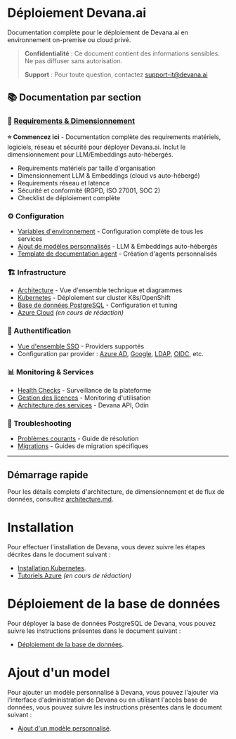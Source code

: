 # Déploiement Devana.ai

Documentation complète pour le déploiement de Devana.ai en environnement on-premise ou cloud privé.

> **Confidentialité** : Ce document contient des informations sensibles. Ne pas diffuser sans autorisation.
>
> **Support** : Pour toute question, contactez support-it@devana.ai

## 📚 Documentation par section

### 🚀 [Requirements & Dimensionnement](./requirements.md)
**⭐ Commencez ici** - Documentation complète des requirements matériels, logiciels, réseau et sécurité pour déployer Devana.ai. Inclut le dimensionnement pour LLM/Embeddings auto-hébergés.

- Requirements matériels par taille d'organisation
- Dimensionnement LLM & Embeddings (cloud vs auto-hébergé)
- Requirements réseau et latence
- Sécurité et conformité (RGPD, ISO 27001, SOC 2)
- Checklist de déploiement complète

### ⚙️ Configuration
- [Variables d'environnement](./configuration/environment-variables.md) - Configuration complète de tous les services
- [Ajout de modèles personnalisés](./configuration/add-custom-model.md) - LLM & Embeddings auto-hébergés
- [Template de documentation agent](./configuration/agent-template.md) - Création d'agents personnalisés

### 🏗️ Infrastructure
- [Architecture](./architecture.md) - Vue d'ensemble technique et diagrammes
- [Kubernetes](./infrastructure/kubernetes/kube/README.md) - Déploiement sur cluster K8s/OpenShift
- [Base de données PostgreSQL](./infrastructure/database/db/postgresql.md) - Configuration et tuning
- [Azure Cloud](./infrastructure/azure/azure/README.md) *(en cours de rédaction)*

### 🔐 Authentification
- [Vue d'ensemble SSO](./authentication/README.md) - Providers supportés
- Configuration par provider : [Azure AD](./authentication/sso/azure.md), [Google](./authentication/sso/google.md), [LDAP](./authentication/sso/ldap.md), [OIDC](./authentication/sso/oidc.md), etc.

### 📊 Monitoring & Services
- [Health Checks](./monitoring/health-checks.md) - Surveillance de la plateforme
- [Gestion des licences](./monitoring/license.md) - Monitoring d'utilisation
- [Architecture des services](./services/services/) - Devana API, Odin

### 🔧 Troubleshooting
- [Problèmes courants](./troubleshooting/common-issues.md) - Guide de résolution
- [Migrations](./troubleshooting/migration-sharepoint.md) - Guides de migration spécifiques

---

## Démarrage rapide

Pour les détails complets d'architecture, de dimensionnement et de flux de données, consultez [architecture.md](./architecture.md).

# Installation

Pour effectuer l'installation de Devana, vous devez suivre les étapes décrites dans le document suivant : 
- [Installation Kubernetes](./infrastructure/kubernetes/kube/README.md).
- [Tutoriels Azure](./infrastructure/azure/azure/README.md) *(en cours de rédaction)*

# Déploiement de la base de données

Pour déployer la base de données PostgreSQL de Devana, vous pouvez suivre les instructions présentes dans le document suivant :
- [Déploiement de la base de données](./infrastructure/database/db/postgresql.md).

# Ajout d'un model

Pour ajouter un modèle personnalisé à Devana, vous pouvez l'ajouter via l'interface d'administration de Devana ou en utilisant l'accès base de données, vous pouvez suivre les instructions présentes dans le document suivant :
- [Ajout d'un modèle personnalisé](./configuration/add-custom-model.md).

